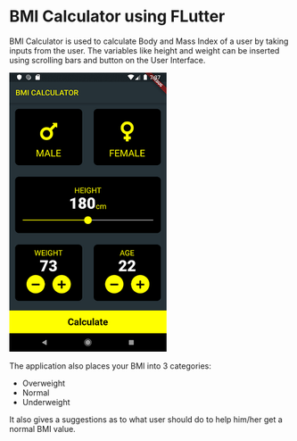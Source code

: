 # BMI Calculator using FLutter

BMI Calculator is used to calculate Body and Mass Index of a user by taking inputs from the user.
The variables like height and weight can be inserted using scrolling bars and button on the User Interface.

![](https://github.com/pradnyalgandhi/BMICalculator/blob/master/lib/Images/main%20(2).png)

The application also places your BMI into 3 categories:
* Overweight
* Normal
* Underweight

It also gives a suggestions as to what user should do to help him/her get a normal BMI value. 

